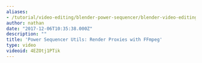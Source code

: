 ```yaml
---
aliases:
- /tutorial/video-editing/blender-power-sequencer/blender-video-editing-tutorials/chapter/13_power_sequencer_utils_render_proxies_with_ffmpeg
author: nathan
date: "2017-12-06T10:35:38.000Z"
description: ""
title: 'Power Sequencer Utils: Render Proxies with FFmpeg'
type: video
videoid: 4EZOtj1PTik
---
```

